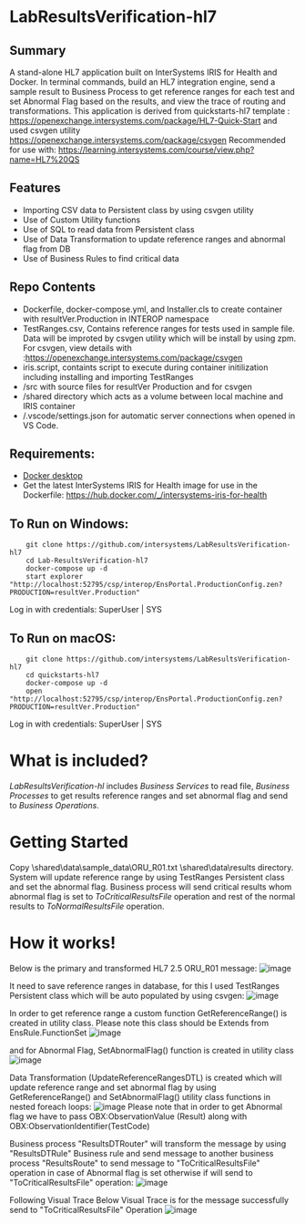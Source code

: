 # LabResultsVerification-hl7  

## Summary
A stand-alone HL7 application built on InterSystems IRIS for Health and Docker. 
In terminal commands, build an HL7 integration engine, send a sample result to Business Process to get reference ranges for each test and set Abnormal Flag based on the results, and view the trace of routing and transformations.
This application is derived from quickstarts-hl7 template : https://openexchange.intersystems.com/package/HL7-Quick-Start and used csvgen utility https://openexchange.intersystems.com/package/csvgen
Recommended for use with: https://learning.intersystems.com/course/view.php?name=HL7%20QS  

## Features
* Importing CSV data to Persistent class by using csvgen utility
* Use of Custom Utility functions
* Use of SQL to read data from Persistent class
* Use of Data Transformation to update reference ranges and abnormal flag from DB
* Use of Business Rules to find critical data


## Repo Contents   
* Dockerfile, docker-compose.yml, and Installer.cls to create container with 
  resultVer.Production in INTEROP namespace  
* TestRanges.csv, Contains reference ranges for tests used in sample file. Data will
  be improted by csvgen utility which will be install by using zpm.
  For csvgen, view details with :https://openexchange.intersystems.com/package/csvgen
* iris.script, containts script to execute during container initilization including 
  installing and importing TestRanges
* /src with source files for resultVer Production and for csvgen  
* /shared directory which acts as a volume between local machine and IRIS container 
* /.vscode/settings.json for automatic server connections when opened in VS Code. 

## Requirements:  
* [Docker desktop]( https://www.docker.com/products/docker-desktop)
* Get the latest InterSystems IRIS for Health image for use in the Dockerfile: https://hub.docker.com/_/intersystems-iris-for-health  

## To Run on Windows:  
```
	git clone https://github.com/intersystems/LabResultsVerification-hl7  
	cd Lab-ResultsVerification-hl7  
	docker-compose up -d  
	start explorer "http://localhost:52795/csp/interop/EnsPortal.ProductionConfig.zen?PRODUCTION=resultVer.Production"
```
Log in with credentials: SuperUser | SYS

## To Run on macOS:  

```
	git clone https://github.com/intersystems/LabResultsVerification-hl7 
	cd quickstarts-hl7  
	docker-compose up -d  
	open "http://localhost:52795/csp/interop/EnsPortal.ProductionConfig.zen?PRODUCTION=resultVer.Production"
```
Log in with credentials: SuperUser | SYS

# What is included?
*LabResultsVerification-hl* includes *Business Services* to read file, *Business Processes* to get results reference ranges and set abnormal flag and send to *Business Operations*. 

# Getting Started

Copy \shared\data\sample_data\ORU_R01.txt \shared\data\results directory.
System will update reference range by using TestRanges Persistent class and set the abnormal flag.
Business process will send critical results whom abnormal flag is set to *ToCriticalResultsFile* operation and rest of the normal results to *ToNormalResultsFile* operation.

# How it works!
Below is the primary and transformed HL7 2.5 ORU_R01 message:
![image](https://user-images.githubusercontent.com/18219467/137583773-0c5d80a9-1d9f-4fad-b3ee-1c9395e7c62b.png)

It need to save reference ranges in database, for this I used TestRanges Persistent class which will be auto populated by using csvgen:
![image](https://user-images.githubusercontent.com/18219467/137583829-6d9d6d54-604a-47fb-9fdc-cfb80c67c1e3.png)

In order to get reference range a custom function GetReferenceRange() is created in utility class. Please note this class should be Extends from EnsRule.FunctionSet 
![image](https://user-images.githubusercontent.com/18219467/137583884-6da17224-d947-496a-b979-9d574cd30e53.png)

and for Abnormal Flag, SetAbnormalFlag() function is created in utility class
![image](https://user-images.githubusercontent.com/18219467/137583921-a1eeede2-57ca-413c-a60d-9b4d4662c5e6.png)

Data Transformation (UpdateReferenceRangesDTL) is created which will update reference range and set abnormal flag by using GetReferenceRange() and SetAbnormalFlag() utility class functions in nested foreach loops:
![image](https://user-images.githubusercontent.com/18219467/137583970-5a8bb7cf-c0f4-44cc-93b4-00a58aad7a54.png)
Please note that in order to get Abnormal flag we have to pass OBX:ObservationValue (Result) along with OBX:ObservationIdentifier(TestCode)

Business process "ResultsDTRouter" will transform the message by using "ResultsDTRule" Business rule and send message to another business process "ResultsRoute" to send message to "ToCriticalResultsFile" operation in case of Abnormal flag is set otherwise if will send to "ToCriticalResultsFile" operation:
![image](https://user-images.githubusercontent.com/18219467/137584107-7209d287-3f48-4494-99fa-9e7e58b9b0a1.png)

Following Visual Trace Below Visual Trace is for the message successfully send to "ToCriticalResultsFile" Operation
![image](https://user-images.githubusercontent.com/18219467/137584121-6fd80715-c41a-40ed-8593-31ead517fecf.png)




